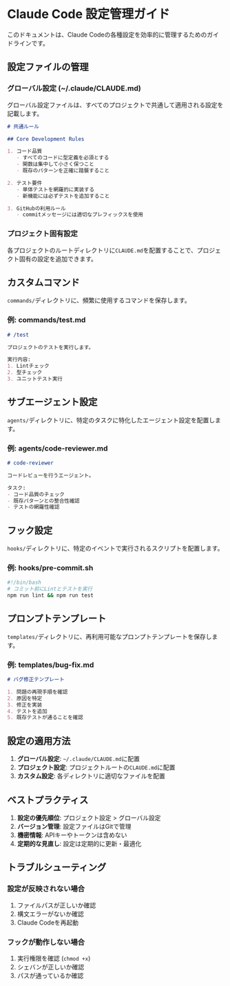 # Claude Code 設定管理ガイド

このドキュメントは、Claude Codeの各種設定を効率的に管理するためのガイドラインです。

## 設定ファイルの管理

### グローバル設定 (~/.claude/CLAUDE.md)

グローバル設定ファイルは、すべてのプロジェクトで共通して適用される設定を記載します。

```markdown
# 共通ルール

## Core Development Rules

1. コード品質
   - すべてのコードに型定義を必須とする
   - 関数は集中して小さく保つこと
   - 既存のパターンを正確に踏襲すること

2. テスト要件
   - 単体テストを網羅的に実装する
   - 新機能には必ずテストを追加すること

3. GitHubの利用ルール
   - commitメッセージには適切なプレフィックスを使用
```

### プロジェクト固有設定

各プロジェクトのルートディレクトリに`CLAUDE.md`を配置することで、プロジェクト固有の設定を追加できます。

## カスタムコマンド

`commands/`ディレクトリに、頻繁に使用するコマンドを保存します。

### 例: commands/test.md

```markdown
# /test

プロジェクトのテストを実行します。

実行内容:
1. Lintチェック
2. 型チェック
3. ユニットテスト実行
```

## サブエージェント設定

`agents/`ディレクトリに、特定のタスクに特化したエージェント設定を配置します。

### 例: agents/code-reviewer.md

```markdown
# code-reviewer

コードレビューを行うエージェント。

タスク:
- コード品質のチェック
- 既存パターンとの整合性確認
- テストの網羅性確認
```

## フック設定

`hooks/`ディレクトリに、特定のイベントで実行されるスクリプトを配置します。

### 例: hooks/pre-commit.sh

```bash
#!/bin/bash
# コミット前にLintとテストを実行
npm run lint && npm run test
```

## プロンプトテンプレート

`templates/`ディレクトリに、再利用可能なプロンプトテンプレートを保存します。

### 例: templates/bug-fix.md

```markdown
# バグ修正テンプレート

1. 問題の再現手順を確認
2. 原因を特定
3. 修正を実装
4. テストを追加
5. 既存テストが通ることを確認
```

## 設定の適用方法

1. **グローバル設定**: `~/.claude/CLAUDE.md`に配置
2. **プロジェクト設定**: プロジェクトルートの`CLAUDE.md`に配置
3. **カスタム設定**: 各ディレクトリに適切なファイルを配置

## ベストプラクティス

1. **設定の優先順位**: プロジェクト設定 > グローバル設定
2. **バージョン管理**: 設定ファイルはGitで管理
3. **機密情報**: APIキーやトークンは含めない
4. **定期的な見直し**: 設定は定期的に更新・最適化

## トラブルシューティング

### 設定が反映されない場合

1. ファイルパスが正しいか確認
2. 構文エラーがないか確認
3. Claude Codeを再起動

### フックが動作しない場合

1. 実行権限を確認 (`chmod +x`)
2. シェバンが正しいか確認
3. パスが通っているか確認
